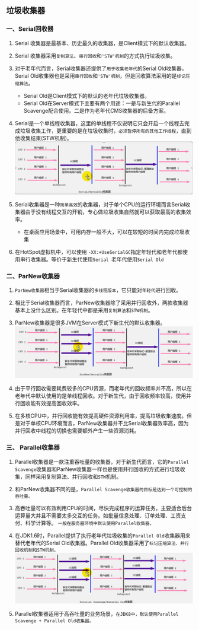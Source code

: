 ## 垃圾收集器

### 一、Serial回收器
1. Serial 收集器是最基本、历史最久的收集器，是Client模式下的默认收集器。

2. Serial 收集器采用`复制算法`、`串行回收`和`'STW'机制`的方式执行垃圾收集。

3. 对于老年代而言，Serial收集器还提供了`用于收集老年代`的Serial Old收集器，Serial Old收集器也是采用`串行回收`和`'STW'机制`，但是回收算法采用的是`标记压缩算法`。
    - Serial Old是Client模式下的默认的老年代垃圾收集器。
    - Serial Old在Server模式下主要有两个用途：一是与新生代的Parallel Scavenge配合使用。二是作为老年代CMS收集器的后备方案。

4. Serial是一个单线程收集器，这里的单线程不仅说明它只会开启一个线程去完成垃圾收集工作，更重要的是在垃圾收集时，`必须暂停所有的其他工作线程`，直到他收集结束(STW机制)。![Serial收集器](./img/Serial收集器.jpg)

5. Serial收集器是一种`简单高效`的收集器，对于单个CPU的运行环境而言Serial收集器由于没有线程交互的开销，专心做垃圾收集自然就可以获取最高的收集效率。
    - 在桌面应用场景中，可用内存一般不大，可以在较短的时间内完成垃圾收集

6. 在HotSpot虚拟机中，可以使用 `-XX:+UseSerialGC`指定年轻代和老年代都使用串行收集器。等价于新生代使用`Serial `老年代使用`Serial Old`


### 二、ParNew收集器
1. `ParNew收集器`相当于Serial收集器的`多线程版本`，它只能对`年轻代`进行回收。

2. 相比于Serial收集器而言，ParNew收集器除了采用并行回收外，两款收集器基本上没什么区别。在年轻代中都是采用`复制算法`和`STW机制`。

3. ParNew收集器是很多JVM在Server模式下新生代的默认收集器。![并发收集](./img/ParNewSerialOld收集器.jpg)

4. 由于平行回收需要耗费较多的CPU资源，而老年代的回收频率并不高，所以在老年代中默认使用的是单线程回收。对于新生代，由于回收频率较高，使用并行回收能有效提高回收效率。

5. 在多核CPU中，并行回收能有效提高硬件资源利用率，提高垃圾收集速度。但是对于单核CPU环境而言，ParNew收集器并不比Serial收集器效率高，因为并行回收中线程的切换也需要额外产生一些资源消耗。

### 三、 Parallel收集器
1. Parallel收集器是一款注重吞吐量的收集器，对于新生代而言，它的`Parallel Scavenge`收集器和ParNew收集器一样也是使用并行回收的方式进行垃圾收集，同样采用复制算法、并行回收和`STW`机制。

2. 和ParNew收集器不同的是，`Parallel Scavenge收集器的目标是达到一个可控制的吞吐量。`

3. 高吞吐量可以有效利用CPU的时间，尽快完成程序的运算任务，主要适合后台运算量大并且不需要太多交互的任务。如批量信息处理、订单处理、工资支付、科学计算等。 `一般在服务器环境中默认使用Parallel收集器。`

4. 在JDK1.6时，Parallel提供了执行老年代垃圾收集的`Parallel Old`收集器用来替代老年代的Serial Old收集器。Parallel Old收集器采用了`标记压缩算法、并行回收机制和STW机制。`![Parallel收集器](./img/Parallel收集器.jpg)

5. Parallel收集器适用于高吞吐量的业务场景，`在JDK8中，默认使用Parallel Scavenge + Parallel Old收集器。`